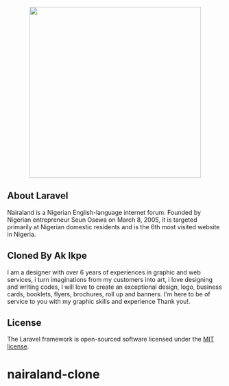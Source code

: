 <p align="center"><a href="https://laravel.com" target="_blank"><img src="https://www.nairaland.com/static/logo1.png" width="400"></a></p>

## About Laravel

Nairaland is a Nigerian English-language internet forum. Founded by Nigerian entrepreneur Seun Osewa on March 8, 2005, it is targeted primarily at Nigerian domestic residents and is the 6th most visited website in Nigeria. 

## Cloned By Ak Ikpe
I am a designer with over 6 years of experiences in graphic and web services, i turn imaginations from my customers into art, i love designing and writing codes, I will love to create an exceptional design, logo, business cards, booklets, flyers, brochures, roll up and banners. I'm here to be of service to you with my graphic skills and experience Thank you!.



## License

The Laravel framework is open-sourced software licensed under the [MIT license](https://opensource.org/licenses/MIT).
# nairaland-clone
